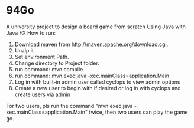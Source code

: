 # 94Go

A university project to design a board game from scratch
Using Java with Java FX 
How to run:

1. Download maven from http://maven.apache.org/download.cgi.
2. Unzip it.
3. Set environment Path.
4. Change directory to Project folder.
5. run command: mvn compile
6. run command: mvn exec:java -xec.mainClass=application.Main
7. Log in with built-in admin user called cyclops to view admin options
8. Create a new user to begin with if desired or log in with cyclops and create users via admin

For two users, pls run the command "mvn exec:java -xec.mainClass=application.Main" twice,
then two users can play the game go.
